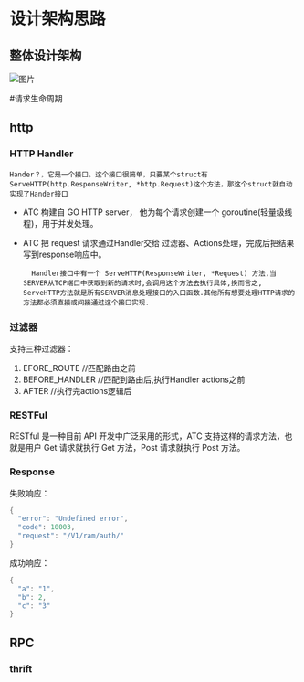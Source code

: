 # 设计架构思路

## 整体设计架构
![图片](https://github.com/adolphlxm/atc/blob/dev/doc/image/module.png)

#请求生命周期

## http 

### HTTP Handler
    
    Hander？，它是一个接口。这个接口很简单，只要某个struct有ServeHTTP(http.ResponseWriter, *http.Request)这个方法，那这个struct就自动实现了Hander接口
    
* ATC 构建自 GO HTTP server， 他为每个请求创建一个 goroutine(轻量级线程)，用于并发处理。
* ATC 把 request 请求通过Handler交给 过滤器、Actions处理，完成后把结果写到response响应中。
    
        Handler接口中有一个 ServeHTTP(ResponseWriter, *Request) 方法,当SERVER从TCP端口中获取到新的请求时,会调用这个方法去执行具体,换而言之, ServeHTTP方法就是所有SERVER消息处理接口的入口函数.其他所有想要处理HTTP请求的方法都必须直接或间接通过这个接口实现.
    
### 过滤器
支持三种过滤器：
1. EFORE_ROUTE                    //匹配路由之前
2. BEFORE_HANDLER                 //匹配到路由后,执行Handler actions之前
3. AFTER                          //执行完actions逻辑后

### RESTFul
RESTful 是一种目前 API 开发中广泛采用的形式，ATC 支持这样的请求方法，也就是用户 Get 请求就执行 Get 方法，Post 请求就执行 Post 方法。

### Response
失败响应：
```go
{
  "error": "Undefined error",
  "code": 10003,
  "request": "/V1/ram/auth/"
}
```
成功响应：
```go
{
  "a": "1",
  "b": 2,
  "c": "3"
}
```
## RPC
### thrift
